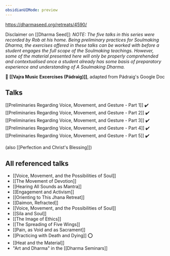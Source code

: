 ```yaml
---
obsidianUIMode: preview
---
```

https://dharmaseed.org/retreats/4590/

Disclaimer on [[Dharma Seed]]: _NOTE: The five talks in this series were recorded by Rob at his home. Being preliminary practices for Soulmaking Dharma, the exercises offered in these talks can be worked with before a student engages the full scope of the Soulmaking teachings. However, some of the material presented here will only be properly comprehended and contextualised once a student already has some basis of preparatory experience and understanding of A Soulmaking Dharma._
<br/>

🙏 **[[Vajra Music Excercises (Pádraig)]]**, adapted from Pádraig's Google Doc
<br/>

## Talks
[[Preliminaries Regarding Voice, Movement, and Gesture - Part 1]] ✔️
[[Preliminaries Regarding Voice, Movement, and Gesture - Part 2]] ✔️
[[Preliminaries Regarding Voice, Movement, and Gesture - Part 3]] ✔️
[[Preliminaries Regarding Voice, Movement, and Gesture - Part 4]] ✔️
[[Preliminaries Regarding Voice, Movement, and Gesture - Part 5]] ✔️

(also [[Perfection and Christ's Blessing]])

## All referenced talks
- [[Voice, Movement, and the Possibilities of Soul]]
- [[The Movement of Devotion]]
- [[Hearing All Sounds as Mantra]]
- [[Engagement and Activism]]
- [[Orienting to This Jhana Retreat]]
- [[Daimon, Refracted]]
- [[Voice, Movement, and the Possibilities of Soul]]
- [[Sila and Soul]]
- [[The Image of Ethics]]
- [[The Spreading of Five Wings]]
- [[Pain, as Void and as Sacrament]]
- [[Practicing with Death and Dying]] ⭕
- [[Heat and the Material]]
- "Art and Dharma" in the [[Dharma Seminars]]
